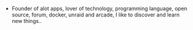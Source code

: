 - Founder of alot apps, lover of technology, programming language, open source, forum, docker, unraid and arcade, I like to discover and learn new things..
  <br>

































































































































































































































































































































































































































































































